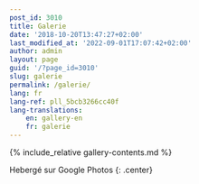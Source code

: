 ```yaml
---
post_id: 3010
title: Galerie
date: '2018-10-20T13:47:27+02:00'
last_modified_at: '2022-09-01T17:07:42+02:00'
author: admin
layout: page
guid: '/?page_id=3010'
slug: galerie
permalink: /galerie/
lang: fr
lang-ref: pll_5bcb3266cc40f
lang-translations:
    en: gallery-en
    fr: galerie
---
```



{% include_relative gallery-contents.md %}

Hebergé sur Google Photos
{: .center}

<!-- En cas de problème vous pouvez les consulter également sur les archives de [Picasa](https://get.google.com/albumarchive/112698223986782217402) -->

